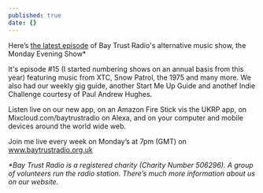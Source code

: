```yaml
---
published: true
date: {}
---
```

Here’s [the latest episode](https://www.mixcloud.com/BayTrustRadio/monday-evening-with-adrian-wilson-83/) of Bay Trust Radio's alternative music show, the Monday Evening Show*

It's episode #15 (I started numbering shows on an annual basis from this year) featuring music from XTC, Snow Patrol, the 1975 and many more. We also had our weekly gig guide, another Start Me Up Guide and anothef Indie Challenge courtesy of Paul Andrew Hughes.

Listen live on our new app, on an Amazon Fire Stick vis the UKRP app, on Mixcloud.com/baytrustradio on Alexa, and on your computer and mobile devices around the world wide web.

Join me live every week on Monday’s at 7pm (GMT) on www.baytrustradio.org.uk


_*Bay Trust Radio is a registered charity (Charity Number 506296). A group of volunteers run the radio station. There’s much more information about us on our website._
